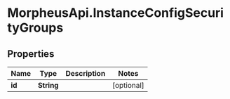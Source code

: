 # MorpheusApi.InstanceConfigSecurityGroups

## Properties

Name | Type | Description | Notes
------------ | ------------- | ------------- | -------------
**id** | **String** |  | [optional] 


